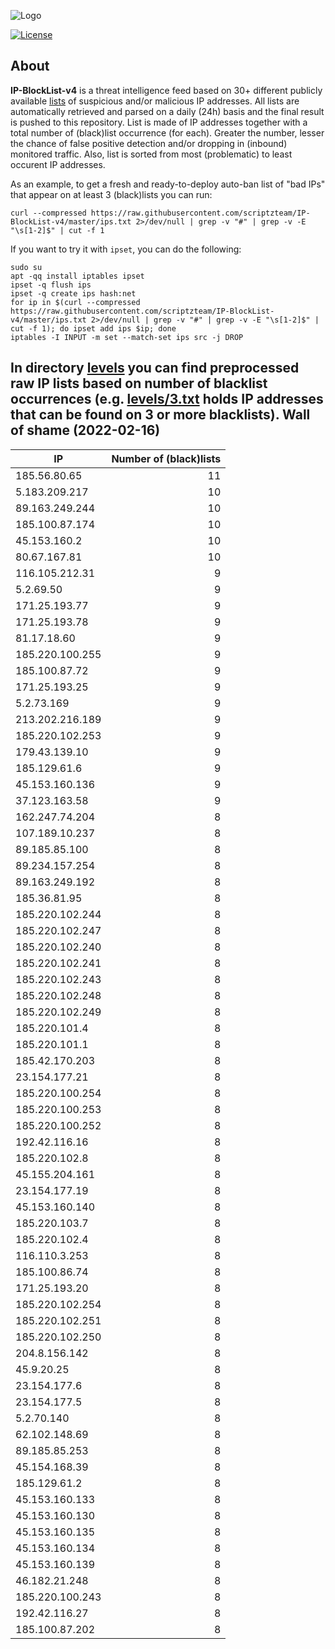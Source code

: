 ![Logo](https://i.imgur.com/PyKLAe7.png)

[![License](https://img.shields.io/badge/license-The_Unlicense-red.svg)](https://unlicense.org/)

About
----

**IP-BlockList-v4** is a threat intelligence feed based on 30+ different publicly available [lists](https://github.com/stamparm/maltrail) of suspicious and/or malicious IP addresses. All lists are automatically retrieved and parsed on a daily (24h) basis and the final result is pushed to this repository. List is made of IP addresses together with a total number of (black)list occurrence (for each). Greater the number, lesser the chance of false positive detection and/or dropping in (inbound) monitored traffic. Also, list is sorted from most (problematic) to least occurent IP addresses.

As an example, to get a fresh and ready-to-deploy auto-ban list of "bad IPs" that appear on at least 3 (black)lists you can run:

```
curl --compressed https://raw.githubusercontent.com/scriptzteam/IP-BlockList-v4/master/ips.txt 2>/dev/null | grep -v "#" | grep -v -E "\s[1-2]$" | cut -f 1
```

If you want to try it with `ipset`, you can do the following:

```
sudo su
apt -qq install iptables ipset
ipset -q flush ips
ipset -q create ips hash:net
for ip in $(curl --compressed https://raw.githubusercontent.com/scriptzteam/IP-BlockList-v4/master/ips.txt 2>/dev/null | grep -v "#" | grep -v -E "\s[1-2]$" | cut -f 1); do ipset add ips $ip; done
iptables -I INPUT -m set --match-set ips src -j DROP
```

In directory [levels](levels) you can find preprocessed raw IP lists based on number of blacklist occurrences (e.g. [levels/3.txt](levels/3.txt) holds IP addresses that can be found on 3 or more blacklists).
Wall of shame (2022-02-16)
----

|IP|Number of (black)lists|
|---|--:|
185.56.80.65|11
5.183.209.217|10
89.163.249.244|10
185.100.87.174|10
45.153.160.2|10
80.67.167.81|10
116.105.212.31|9
5.2.69.50|9
171.25.193.77|9
171.25.193.78|9
81.17.18.60|9
185.220.100.255|9
185.100.87.72|9
171.25.193.25|9
5.2.73.169|9
213.202.216.189|9
185.220.102.253|9
179.43.139.10|9
185.129.61.6|9
45.153.160.136|9
37.123.163.58|9
162.247.74.204|8
107.189.10.237|8
89.185.85.100|8
89.234.157.254|8
89.163.249.192|8
185.36.81.95|8
185.220.102.244|8
185.220.102.247|8
185.220.102.240|8
185.220.102.241|8
185.220.102.243|8
185.220.102.248|8
185.220.102.249|8
185.220.101.4|8
185.220.101.1|8
185.42.170.203|8
23.154.177.21|8
185.220.100.254|8
185.220.100.253|8
185.220.100.252|8
192.42.116.16|8
185.220.102.8|8
45.155.204.161|8
23.154.177.19|8
45.153.160.140|8
185.220.103.7|8
185.220.102.4|8
116.110.3.253|8
185.100.86.74|8
171.25.193.20|8
185.220.102.254|8
185.220.102.251|8
185.220.102.250|8
204.8.156.142|8
45.9.20.25|8
23.154.177.6|8
23.154.177.5|8
5.2.70.140|8
62.102.148.69|8
89.185.85.253|8
45.154.168.39|8
185.129.61.2|8
45.153.160.133|8
45.153.160.130|8
45.153.160.135|8
45.153.160.134|8
45.153.160.139|8
46.182.21.248|8
185.220.100.243|8
192.42.116.27|8
185.100.87.202|8

